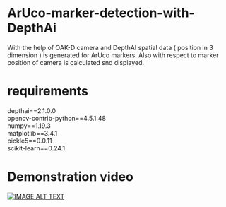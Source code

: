 # ArUco-marker-detection-with-DepthAi
With the help of OAK-D camera and DepthAI spatial data ( position in 3 dimension ) is generated for ArUco markers. Also with respect to marker position of camera is calculated snd displayed.


# requirements
depthai==2.1.0.0</br>
opencv-contrib-python==4.5.1.48</br>
numpy==1.19.3</br>
matplotlib==3.4.1</br>
pickle5==0.0.11</br>
scikit-learn==0.24.1

# Demonstration video
[![IMAGE ALT TEXT](http://img.youtube.com/vi/BxVpa7z-XyY/0.jpg)](https://www.youtube.com/watch?v=BxVpa7z-XyY "ArUco markers detection | OpenCV | DepthAI (OAK-D)")
